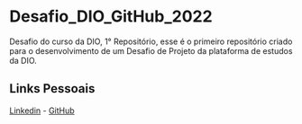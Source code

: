 # Desafio_DIO_GitHub_2022
Desafio do curso da DIO, 1° Repositório, esse é o primeiro repositório criado para o desenvolvimento de um Desafio de Projeto da plataforma de estudos da DIO.


## Links Pessoais
[Linkedin](https://www.linkedin.com/in/raul-carbone-bb1154180/) - 
[GitHub](https://github.com/raul-carbone)
